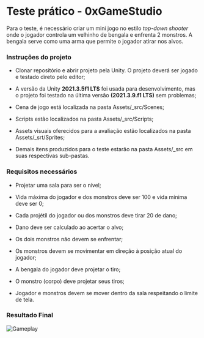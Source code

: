 # Teste prático - 0xGameStudio

Para o teste, é necessário criar um mini jogo no estilo *top-down shooter* onde o jogador controla um velhinho de bengala e enfrenta 2 monstros. A bengala serve como uma arma que permite o jogador atirar nos alvos.



### Instruções do projeto

- Clonar repositório e abrir projeto pela Unity. O projeto deverá ser jogado e testado direto pelo editor;

- A versão da Unity **2021.3.5f1 LTS** foi usada para desenvolvimento, mas o projeto foi testado na última versão **(2021.3.9.f1 LTS)** sem problemas;

- Cena de jogo está localizada na pasta Assets/\_src/Scenes;

- Scripts estão localizados na pasta Assets/\_src/Scripts;

- Assets visuais oferecidos para a avaliação estão localizados na pasta Assets/\_srt/Sprites;

- Demais itens produzidos para o teste estarão na pasta Assets/\_src em suas respectivas sub-pastas.



### Requisitos necessários

- Projetar uma sala para ser o nível;

- Vida máxima do jogador e dos monstros deve ser 100 e vida mínima deve ser 0;

- Cada projétil do jogador ou dos monstros deve tirar 20 de dano;

- Dano deve ser calculado ao acertar o alvo;

- Os dois monstros não devem se enfrentar;

- Os monstros devem se movimentar em direção à posição atual do jogador;

- A bengala do jogador deve projetar o tiro;

- O monstro (corpo) deve projetar seus tiros;

- Jogador e monstros devem se mover dentro da sala respeitando o limite de tela.





### Resultado Final

![Gameplay](https://media0.giphy.com/media/Kswcwp6IsbTVnk1tgD/giphy.gif?cid=790b76119f99aab39f0cec824b728f88409fa7dbb2c2bcbf&rid=giphy.gif&ct=g)
